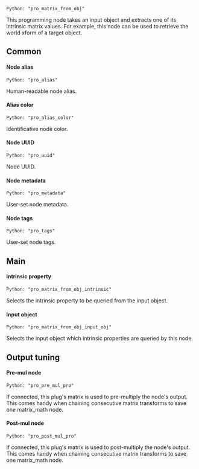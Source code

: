 `Python: "pro_matrix_from_obj"`

This programming node takes an input object and extracts one of its intrinsic matrix values. For example, this node can be used to retrieve the world xform of a target object.
## Common

#### Node alias
`Python: "pro_alias"`

Human-readable node alias.

#### Alias color
`Python: "pro_alias_color"`

Identificative node color.

#### Node UUID
`Python: "pro_uuid"`

Node UUID.

#### Node metadata
`Python: "pro_metadata"`

User-set node metadata.

#### Node tags
`Python: "pro_tags"`

User-set node tags.

## Main

#### Intrinsic property
`Python: "pro_matrix_from_obj_intrinsic"`

Selects the intrinsic property to be queried from the input object.

#### Input object
`Python: "pro_matrix_from_obj_input_obj"`

Selects the input object which intrinsic properties are queried by this node.

## Output tuning

#### Pre-mul node
`Python: "pro_pre_mul_pro"`

If connected, this plug's matrix is used to pre-multiply the node's output. This comes handy when chaining consecutive matrix transforms to save one matrix_math node.

#### Post-mul node
`Python: "pro_post_mul_pro"`

If connected, this plug's matrix is used to post-multiply the node's output. This comes handy when chaining consecutive matrix transforms to save one matrix_math node.

